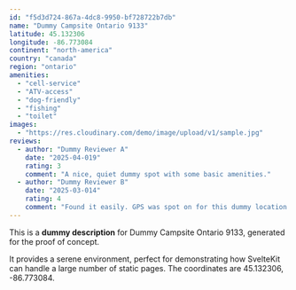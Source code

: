```yaml
---
id: "f5d3d724-867a-4dc8-9950-bf728722b7db"
name: "Dummy Campsite Ontario 9133"
latitude: 45.132306
longitude: -86.773084
continent: "north-america"
country: "canada"
region: "ontario"
amenities:
  - "cell-service"
  - "ATV-access"
  - "dog-friendly"
  - "fishing"
  - "toilet"
images:
  - "https://res.cloudinary.com/demo/image/upload/v1/sample.jpg"
reviews:
  - author: "Dummy Reviewer A"
    date: "2025-04-019"
    rating: 3
    comment: "A nice, quiet dummy spot with some basic amenities."
  - author: "Dummy Reviewer B"
    date: "2025-03-014"
    rating: 4
    comment: "Found it easily. GPS was spot on for this dummy location."
---
```


This is a **dummy description** for Dummy Campsite Ontario 9133, generated for the proof of concept.

It provides a serene environment, perfect for demonstrating how SvelteKit can handle a large number of static pages. The coordinates are 45.132306, -86.773084.
